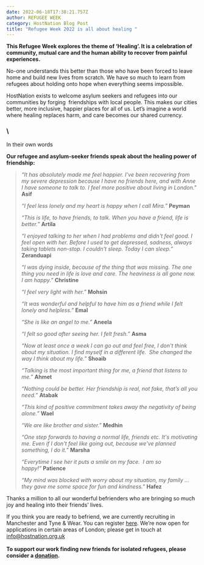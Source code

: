 ```yaml
---
date: 2022-06-18T17:38:21.757Z
author: REFUGEE WEEK
category: HostNation Blog Post
title: "Refugee Week 2022 is all about healing "
---
```

**This Refugee Week explores the theme of ‘Healing’. It is a celebration of community, mutual care and the human ability to recover from painful experiences.**

No-one understands this better than those who have been forced to leave home and build new lives from scratch. We have so much to learn from refugees about holding onto hope when everything seems impossible.

HostNation exists to welcome asylum seekers and refugees into our communities by forging  friendships with local people. This makes our cities better, more inclusive, happier places for all of us. Let’s imagine a world where healing replaces harm, and care becomes our shared currency.

### \
In their own words

**Our refugee and asylum-seeker friends speak about the healing power of friendship:**

> *“It has absolutely made me feel happier. I’ve been recovering from my severe depression because I have no friends here, and with Anne I have someone to talk to. I feel more positive about living in London."* **Asif**
>
> *“I feel less lonely and my heart is happy when I call Mira.”* **Peyman**
>
> *“This is life, to have friends, to talk. When you have a friend, life is better.”* **Artila**
>
> *“I enjoyed talking to her when I had problems and didn't feel good. I feel open with her. Before I used to get depressed, sadness, always taking tablets non-stop. I couldn't sleep. Today I can sleep.”* **Zeranduapi**
>
> *“I was dying inside, because of the thing that was missing. The one thing you need in life is love and care. The heaviness is all gone now. I am happy.”* **Christine**  
>
> *“I feel very light with her.”* **Mohsin**
>
> *“It was wonderful and helpful to have him as a friend while I felt lonely and helpless.”* **Emal**
>
> *“She is like an angel to me.”* **Aneela**
>
> *“I felt so good after seeing her. I felt fresh.”* **Asma**
>
> *“Now at least once a week I can go out and feel free, I don't think about my situation. I find myself in a different life.  She changed the way I think about my life.”* **Shoaib**
>
> *“Talking is the most important thing for me, a friend that listens to me.”* **Ahmet**
>
> *“Nothing could be better. Her friendship is real, not fake, that’s all you need.”* **Atabak** 
>
> *“This kind of positive commitment takes away the negativity of being alone.”* **Wael**
>
> *“We are like brother and sister.”* **Medhin**
>
> *“One step forwards to having a normal life, friends etc. It's motivating me. Even if I don't feel like going out, because we've planned something, I do it.”* **Marsha**
>
> *“Everytime I see her it puts a smile on my face.  I am so happy!”* **Patience**
>
> *“My mind was blocked with worry about my situation, my family … they gave me some space for fun and kindness.”* **Hafez**

Thanks a million to all our wonderful befrienders who are bringing so much joy and healing into their friends’ lives. 

If you think you are ready to befriend, we are currently recruiting in Manchester and Tyne & Wear. You can register [here](https://www.hostnation.org.uk/befriend). We’re now open for applications in certain areas of London; please get in touch at info@hostnation.org.uk\
**\
To support our work finding new friends for isolated refugees, please consider a [donation](https://www.totalgiving.co.uk/donate/hostnation).**